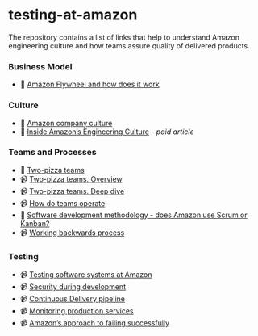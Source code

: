 # testing-at-amazon

The repository contains a list of links that help to understand Amazon engineering culture and how teams assure quality of delivered products.

### Business Model
- :page_facing_up: [Amazon Flywheel and how does it work](https://www.sellerapp.com/blog/amazon-flywheel/)  

### Culture
- :page_facing_up: [Amazon company culture](https://blog.grovehr.com/amazon-company-culture)
- :page_facing_up: [Inside Amazon’s Engineering Culture](https://newsletter.pragmaticengineer.com/p/amazon) - *paid article*  

### Teams and Processes
- :page_facing_up: [Two-pizza teams](https://aws.amazon.com/executive-insights/content/amazon-two-pizza-team/)
- :video_camera: [Two-pizza teams. Overview](https://www.youtube.com/watch?v=f27QQuzLoWY)
- :video_camera: [Two-pizza teams. Deep dive](https://www.youtube.com/watch?v=XavPl5t9dS8)
- :video_camera: [How do teams operate](https://www.youtube.com/watch?v=gfFGGzGCS04)
- :page_facing_up: [Software development methodology - does Amazon use Scrum or Kanban?](https://newsletter.pragmaticengineer.com/p/project-management-in-tech)
- :video_camera: [Working backwards process](https://www.youtube.com/watch?v=aFdpBqmDpzM)

### Testing
- :video_camera: [Testing software systems at Amazon](https://www.youtube.com/watch?v=o1sc3cK9bMU)
- :video_camera: [Security during development](https://www.youtube.com/watch?v=NeR7FhHqDGQ&t=1s)
- :video_camera: [Continuous Delivery pipeline](https://www.youtube.com/watch?v=ngnMj1zbMPY)
- :video_camera: [Monitoring production services](https://www.youtube.com/watch?v=hnPcf_Czbvw)
- :video_camera: [Amazon’s approach to failing successfully](https://www.youtube.com/watch?v=yQiRli2ZPxU)
